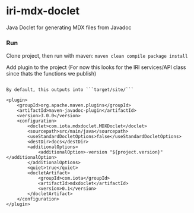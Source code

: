 # iri-mdx-doclet
Java Doclet for generating MDX files from Javadoc

### Run
Clone project, then run with maven:
```maven clean compile package install```

Add plugin to the project (For now this looks for the IRI services/API class since thats the functions we publish)
```

By default, this outputs into ```target/site/```

<plugin>
    <groupId>org.apache.maven.plugins</groupId>
    <artifactId>maven-javadoc-plugin</artifactId>
    <version>3.0.0</version>
    <configuration>
        <doclet>com.iota.mdxdoclet.MDXDoclet</doclet>
        <sourcepath>src/main/java</sourcepath>
        <useStandardDocletOptions>false</useStandardDocletOptions>
        <destDir>docs</destDir>
        <additionalOptions>
            <additionalOption>-version "${project.version}"</additionalOption>
        </additionalOptions>
        <quiet>true</quiet>
        <docletArtifact>
            <groupId>com.iota</groupId>
            <artifactId>mdxdoclet</artifactId>
            <version>0.1</version>
        </docletArtifact>
    </configuration>
</plugin>
```
